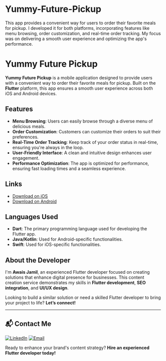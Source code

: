 # Yummy-Future-Pickup
This app provides a convenient way for users to order their favorite meals for pickup. I developed it for both platforms, incorporating features like menu browsing, order customization, and real-time order tracking. My focus was on delivering a smooth user experience and optimizing the app's performance.
# Yummy Future Pickup

**Yummy Future Pickup** is a mobile application designed to provide users with a convenient way to order their favorite meals for pickup. Built on the **Flutter** platform, this app ensures a smooth user experience across both iOS and Android devices.

## Features

- **Menu Browsing**: Users can easily browse through a diverse menu of delicious meals.
- **Order Customization**: Customers can customize their orders to suit their preferences.
- **Real-Time Order Tracking**: Keep track of your order status in real-time, ensuring you're always in the loop.
- **User-Friendly Interface**: A clean and intuitive design enhances user engagement.
- **Performance Optimization**: The app is optimized for performance, ensuring fast loading times and a seamless experience.

## Links

- [Download on iOS](https://apps.apple.com/us/app/yummy-future-pickup/id1640095839)
- [Download on Android](https://play.google.com/store/apps/details?id=com.yummyfuture.pickup)

## Languages Used

- **Dart**: The primary programming language used for developing the Flutter app.
- **Java/Kotlin**: Used for Android-specific functionalities.
- **Swift**: Used for iOS-specific functionalities.

## About the Developer

I'm **Awais Jamil**, an experienced Flutter developer focused on creating solutions that enhance digital presence for businesses. This content creation service demonstrates my skills in **Flutter development**, **SEO integration**, and **UI/UX design**.

Looking to build a similar solution or need a skilled Flutter developer to bring your project to life? **Let’s connect!**

---

## 📬 Contact Me

[![LinkedIn](https://img.shields.io/badge/LinkedIn-Connect-blue?style=for-the-badge&logo=linkedin)](https://www.linkedin.com/in/awais-jamil/)
[![Email](https://img.shields.io/badge/Email-Contact%20Me-orange?style=for-the-badge&logo=gmail)](mailto:awaisjamil.dev@gmail.com)


Ready to enhance your brand's content strategy? **Hire an experienced Flutter developer today!**
